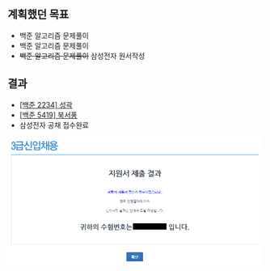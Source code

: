 ## 계획했던 목표
- 백준 알고리즘 문제풀이
- 백준 알고리즘 문제풀이
- ~~백준 알고리즘 문제풀이~~ 삼성전자 원서작성

## 결과
- [[백준 2234] 성곽](https://blog.naver.com/kerochuu/222276600430)
- [[백준 5419] 북서풍](https://blog.naver.com/kerochuu/222283154985)
- 삼성전자 공채 접수완료
<img src="https://github.com/kerochuu/image/blob/master/210321_1.png?raw=true">